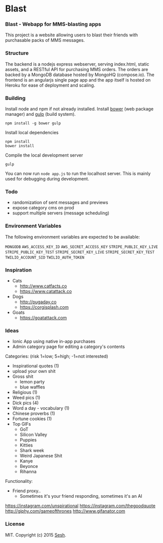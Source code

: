 # Blast

### Blast - Webapp for MMS-blasting apps

This project is a website allowing users to blast their friends with purchasable packs of MMS messages.


### Structure

The backend is a nodejs express webserver, serving index.html, static assets, and a RESTful API for purchasing MMS orders. The orders are backed by a MongoDB database hosted by MongoHQ (compose.io). The frontend is an angularjs single page app and the app itself is hosted on Heroku for ease of deployment and scaling.


### Building

Install node and npm if not already installed. Install [bower](http://bower.io/) (web package manager) and [gulp](http://gulpjs.com/) (build system).

```
npm install -g bower gulp
```

Install local dependencies

```
npm install
bower install
```

Compile the local development server

```
gulp
```

You can now run `node app.js` to run the localhost server. This is mainly used for debugging during development.

### Todo

* randomization of sent messages and previews
* expose category cms on prod
* support multiple servers (message scheduling)

### Environment Variables

The following environment variables are expected to be available:

`MONGODB`
`AWS_ACCESS_KEY_ID`
`AWS_SECRET_ACCESS_KEY`
`STRIPE_PUBLIC_KEY_LIVE`
`STRIPE_PUBLIC_KEY_TEST`
`STRIPE_SECRET_KEY_LIVE`
`STRIPE_SECRET_KEY_TEST`
`TWILIO_ACCOUNT_SID`
`TWILIO_AUTH_TOKEN`

### Inspiration

* Cats
  * http://www.catfacts.co
  * https://www.catattack.co
* Dogs
  * http://pugaday.co
  * https://corgisplash.com
* Goats
  * https://goatattack.com

### Ideas

* Ionic App using native in-app purchases
* Admin category page for editing a category's contents

Categories: (risk 1=low; 5=high; -1=not interested)
  * Inspirational quotes (1)
  * upload your own shit
  * Gross shit
    * lemon party
    * blue waffles
  * Religious (1)
  * Weed pics (1)
  * Dick pics (4)
  * Word a day - vocabulary (1)
  * Chinese proverbs (1)
  * Fortune cookies (1)
  * Top GIFs
    * GoT
    * Silicon Valley
    * Puppies
    * Kitties
    * Shark week
    * Weird Japanese Shit
    * Kanye
    * Beyonce
    * Rihanna

Functionality:
  * Friend proxy..
    * Sometimes it's your friend responding, sometimes it's an AI

https://instagram.com/unspirational
https://instagram.com/thegoodquote
http://giphy.com/gameofthrones
http://www.gifanator.com

### License

MIT. Copyright (c) 2015 [Sesh](http://seshapp.com).

